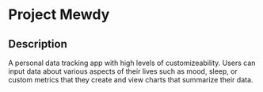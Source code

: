 # Project Mewdy

## Description

A personal data tracking app with high levels of customizeability. Users can input data about various aspects of their lives such as mood, sleep, or custom metrics that they create and view charts that summarize their data.
